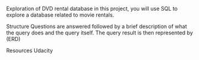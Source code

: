 Exploration of DVD rental database
in this project, you will use SQL to explore a database related to movie rentals.

Structure
Questions are answered followed by a brief description of what the query does and the query itself.
The query result is then represented by (ERD)


Resources
Udacity
